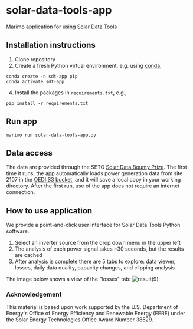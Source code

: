 # solar-data-tools-app
[Marimo](https://marimo.io) application for using [Solar Data Tools](https://github.com/slacgismo/solar-data-tools)

## Installation instructions

1. Clone repository
3. Create a fresh Python virtual environment, e.g. using [conda](https://conda.io/),
```
conda create -n sdt-app pip
conda activate sdt-app
```
4. Install the packages in `requirements.txt`, e.g.,
```
pip install -r requirements.txt
```

## Run app
```
marimo run solar-data-tools-app.py
```

## Data access

The data are provided through the SETO [Solar Data Bounty Prize](https://www.herox.com/solardatabounty/update/6264). The first time it runs, the app automatically loads power generation data from site 2107 in the [OEDI S3 bucket](https://data.openei.org/s3_viewer?bucket=oedi-data-lake&prefix=pvdaq%2F2023-solar-data-prize%2F), and it will save a local copy in your working directory. After the first run, use of the app does not require an internet connection.

## How to use application

We provide a point-and-click user interface for Solar Data Tools Python software. 

1. Select an inverter source from the drop down menu in the upper left
2. The analysis of each power signal takes ~30 seconds, but the results are cached
3. After analysis is complete there are 5 tabs to explore: data viewer, losses, daily data quality, capacity changes, and clipping analysis

The image below shows a view of the "losses" tab:
![result(9)](https://github.com/bmeyers/solar-data-tools-app/assets/1463184/42dd302f-6ba6-46c0-94ca-f66379370032)

### Acknowledgement

This material is based upon work supported by the U.S. Department of Energy's Office of Energy Efficiency and Renewable Energy (EERE) under the Solar Energy Technologies Office Award Number 38529.

